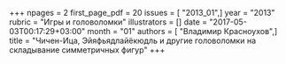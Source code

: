 +++
npages = 2
first_page_pdf = 20
issues = [ "2013_01",]
year = "2013"
rubric = "Игры и головоломки"
illustrators = []
date = "2017-05-03T00:17:29+03:00"
month = "01"
authors = [ "Владимир Красноухов",]
title = "Чичен-Ица, Эйяфьядлайёкюдль и другие головоломки на складывание симметричных фигур"
+++
